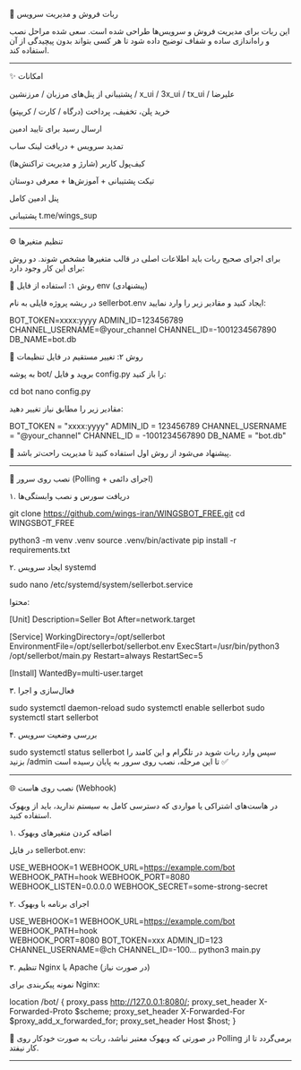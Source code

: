 🤖 ربات فروش و مدیریت سرویس

این ربات برای مدیریت فروش و سرویس‌ها طراحی شده است. سعی شده مراحل نصب و راه‌اندازی ساده و شفاف توضیح داده شود تا هر کسی بتواند بدون پیچیدگی از آن استفاده کند.


---

✨ امکانات

پشتیبانی از پنل‌های مرزبان / مرزنشین / x_ui / 3x_ui / tx_ui / علیرضا

خرید پلن، تخفیف، پرداخت (درگاه / کارت / کریپتو)

ارسال رسید برای تایید ادمین

تمدید سرویس + دریافت لینک ساب

کیف‌پول کاربر (شارژ و مدیریت تراکنش‌ها)

تیکت پشتیبانی + آموزش‌ها + معرفی دوستان

پنل ادمین کامل


پشتیبانی  t.me/wings_sup


---

⚙️ تنظیم متغیرها

برای اجرای صحیح ربات باید اطلاعات اصلی در قالب متغیرها مشخص شوند. دو روش برای این کار وجود دارد:

🔹 روش ۱: استفاده از فایل env (پیشنهادی)

در ریشه پروژه فایلی به نام sellerbot.env ایجاد کنید و مقادیر زیر را وارد نمایید:

BOT_TOKEN=xxxx:yyyy
ADMIN_ID=123456789
CHANNEL_USERNAME=@your_channel
CHANNEL_ID=-1001234567890
DB_NAME=bot.db

🔹 روش ۲: تغییر مستقیم در فایل تنظیمات

به پوشه bot/ بروید و فایل config.py را باز کنید:

cd bot
nano config.py

مقادیر زیر را مطابق نیاز تغییر دهید:

BOT_TOKEN = "xxxx:yyyy"
ADMIN_ID = 123456789
CHANNEL_USERNAME = "@your_channel"
CHANNEL_ID = -1001234567890
DB_NAME = "bot.db"

📌 پیشنهاد می‌شود از روش اول استفاده کنید تا مدیریت راحت‌تر باشد.


---

🚀 نصب روی سرور (Polling + اجرای دائمی)

۱. دریافت سورس و نصب وابستگی‌ها

git clone https://github.com/wings-iran/WINGSBOT_FREE.git
cd WINGSBOT_FREE

python3 -m venv .venv
source .venv/bin/activate
pip install -r requirements.txt

۲. ایجاد سرویس systemd

sudo nano /etc/systemd/system/sellerbot.service

محتوا:

[Unit]
Description=Seller Bot
After=network.target

[Service]
WorkingDirectory=/opt/sellerbot
EnvironmentFile=/opt/sellerbot/sellerbot.env
ExecStart=/usr/bin/python3 /opt/sellerbot/main.py
Restart=always
RestartSec=5

[Install]
WantedBy=multi-user.target

۳. فعال‌سازی و اجرا

sudo systemctl daemon-reload
sudo systemctl enable sellerbot
sudo systemctl start sellerbot

۴. بررسی وضعیت سرویس

sudo systemctl status sellerbot
سپس وارد ربات شوید در تلگرام و این کامند را بزنید
/admin 
تا این مرحله، نصب روی سرور به پایان رسیده است ✅


---

🌐 نصب روی هاست (Webhook)

در هاست‌های اشتراکی یا مواردی که دسترسی کامل به سیستم ندارید، باید از وبهوک استفاده کنید.

۱. اضافه کردن متغیرهای وبهوک

در فایل sellerbot.env:

USE_WEBHOOK=1
WEBHOOK_URL=https://example.com/bot
WEBHOOK_PATH=hook
WEBHOOK_PORT=8080
WEBHOOK_LISTEN=0.0.0.0
WEBHOOK_SECRET=some-strong-secret

۲. اجرای برنامه با وبهوک

USE_WEBHOOK=1 WEBHOOK_URL=https://example.com/bot WEBHOOK_PATH=hook \
WEBHOOK_PORT=8080 BOT_TOKEN=xxx ADMIN_ID=123 CHANNEL_USERNAME=@ch CHANNEL_ID=-100...
python3 main.py

۳. تنظیم Nginx یا Apache (در صورت نیاز)

نمونه پیکربندی برای Nginx:

location /bot/ {
    proxy_pass http://127.0.0.1:8080/;
    proxy_set_header X-Forwarded-Proto $scheme;
    proxy_set_header X-Forwarded-For $proxy_add_x_forwarded_for;
    proxy_set_header Host $host;
}

📌 در صورتی که وبهوک معتبر نباشد، ربات به صورت خودکار روی Polling برمی‌گردد تا از کار نیفتد.


---


